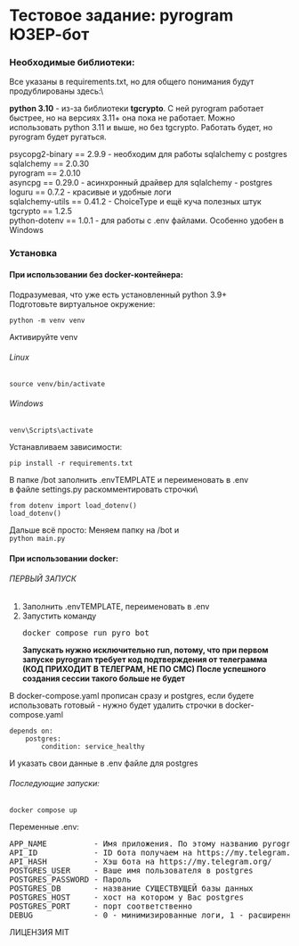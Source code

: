 # Тестовое задание: pyrogram ЮЗЕР-бот

### Необходимые библиотеки:
Все указаны в requirements.txt, но для общего понимания будут продублированы здесь:\

**python 3.10** - из-за библиотеки **tgcrypto**. С ней pyrogram работает быстрее, но на версиях 3.11+ 
она пока не работает. Можно использовать python 3.11 и выше, но без tgcrypto. Работать будет, но pyrogram будет ругаться.

psycopg2-binary == 2.9.9 - необходим для работы sqlalchemy с postgres\
sqlalchemy == 2.0.30\
pyrogram == 2.0.10\
asyncpg == 0.29.0 - асинхронный драйвер для sqlalchemy - postgres\
loguru == 0.7.2 - красивые и удобные логи\
sqlalchemy-utils == 0.41.2 - ChoiceType и ещё куча полезных штук\
tgcrypto == 1.2.5 \
python-dotenv == 1.0.1 - для работы с .env файлами. Особенно удобен в Windows


### Установка


#### При использовании без docker-контейнера:
Подразумевая, что уже есть установленный python 3.9+ \
Подготовьте виртуальное окружение:
```
python -m venv venv
```
Активируйте venv
###### Linux
```chatinput
source venv/bin/activate
```
###### Windows
```venv\Scripts\activate```

Устанавливаем зависимости:


```pip install -r requirements.txt```

В папке /bot заполнить .envTEMPLATE и переименовать в .env\
в файле settings.py раскомментировать строчки\
```
from dotenv import load_dotenv()
load_dotenv()
```
Дальше всё просто:
Меняем папку на /bot и\
```python main.py```

#### При использовании docker:
###### ПЕРВЫЙ ЗАПУСК
<ol>
<li>Заполнить .envTEMPLATE, переименовать в .env</li>
<li>Запустить команду <pre>docker compose run pyro_bot</pre>
<b>Запускать нужно исключительно run, потому, что при первом запуске pyrogram требует код подтверждения от телеграмма (КОД ПРИХОДИТ В ТЕЛЕГРАМ, НЕ ПО СМС) После успешного создания сессии такого больше не будет</b></li>
</ol>
В docker-compose.yaml прописан сразу и postgres, если будете использовать готовый - нужно будет удалить строчки в docker-compose.yaml

```chatinput
depends on:
    postgres:
        condition: service_healthy
```
И указать свои данные в .env файле для postgres
###### Последующие запуски:
```chatinput
docker compose up
```

Переменные .env:
<pre>
APP_NAME          - Имя приложения. По этому названию pyrogram будет хранить файл сессии в файле [APP_NAME].sessio\
API_ID            - ID бота получаем на https://my.telegram.org/ 
API_HASH          - Хэш бота на https://my.telegram.org/ 
POSTGRES_USER     - Ваше имя пользователя в postgres
POSTGRES_PASSWORD - Пароль
POSTGRES_DB       - название СУЩЕСТВУЩЕЙ базы данных
POSTGRES_HOST     - хост на котором у Вас postgres
POSTGRES_PORT     - порт соответственно
DEBUG             - 0 - минимизированные логи, 1 - расширенные
</pre>

ЛИЦЕНЗИЯ MIT





